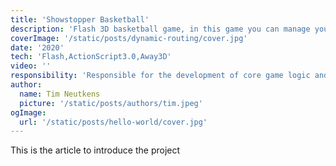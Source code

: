 ```yaml
---
title: 'Showstopper Basketball'
description: 'Flash 3D basketball game, in this game you can manage your team, upgrade your players, and dunk on your opponents all from Facebook.'
coverImage: '/static/posts/dynamic-routing/cover.jpg'
date: '2020'
tech: 'Flash,ActionScript3.0,Away3D'
video: ''
responsibility: 'Responsible for the development of core game logic and UI animation effects of the game.'
author:
  name: Tim Neutkens
  picture: '/static/posts/authors/tim.jpeg'
ogImage:
  url: '/static/posts/hello-world/cover.jpg'
---
```


This is the article to introduce the project